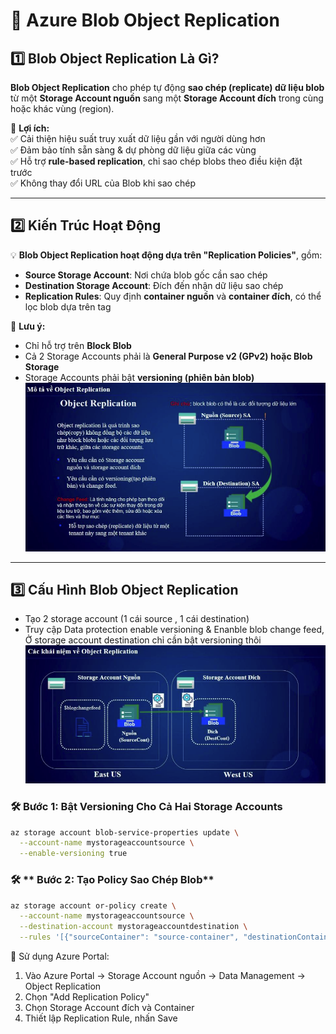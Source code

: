 # 🔄 Azure Blob Object Replication  

## 1️⃣ Blob Object Replication Là Gì?  
**Blob Object Replication** cho phép tự động **sao chép (replicate) dữ liệu blob** từ một **Storage Account nguồn** sang một **Storage Account đích** trong cùng hoặc khác vùng (region).  

📌 **Lợi ích:**  
✅ Cải thiện hiệu suất truy xuất dữ liệu gần với người dùng hơn  
✅ Đảm bảo tính sẵn sàng & dự phòng dữ liệu giữa các vùng  
✅ Hỗ trợ **rule-based replication**, chỉ sao chép blobs theo điều kiện đặt trước  
✅ Không thay đổi URL của Blob khi sao chép  

---

## 2️⃣ Kiến Trúc Hoạt Động  

💡 **Blob Object Replication hoạt động dựa trên "Replication Policies"**, gồm:  
- **Source Storage Account**: Nơi chứa blob gốc cần sao chép  
- **Destination Storage Account**: Đích đến nhận dữ liệu sao chép  
- **Replication Rules**: Quy định **container nguồn** và **container đích**, có thể lọc blob dựa trên tag  

📌 **Lưu ý:**  
- Chỉ hỗ trợ trên **Block Blob**  
- Cả 2 Storage Accounts phải là **General Purpose v2 (GPv2) hoặc Blob Storage**  
- Storage Accounts phải bật **versioning (phiên bản blob)**  
![type](../assets/section5/Object_replication.png)
---

## 3️⃣ Cấu Hình Blob Object Replication  
- Tạo 2 storage account (1 cái source , 1 cái destination)
- Truy cập Data protection enable versioning & Enanble blob change feed, Ở storage account destination chỉ cần bật versioning thôi
![type](../assets/section5/Object_replication2.png)

### 🛠️ **Bước 1: Bật Versioning Cho Cả Hai Storage Accounts**  
```bash
az storage account blob-service-properties update \
  --account-name mystorageaccountsource \
  --enable-versioning true
```

### 🛠️ ** Bước 2: Tạo Policy Sao Chép Blob**  
```bash
az storage account or-policy create \
  --account-name mystorageaccountsource \
  --destination-account mystorageaccountdestination \
  --rules '[{"sourceContainer": "source-container", "destinationContainer": "destination-container"}]'
```

📌 Sử dụng Azure Portal:

1. Vào Azure Portal → Storage Account nguồn → Data Management → Object Replication
2. Chọn "Add Replication Policy"
3. Chọn Storage Account đích và Container
4. Thiết lập Replication Rule, nhấn Save
